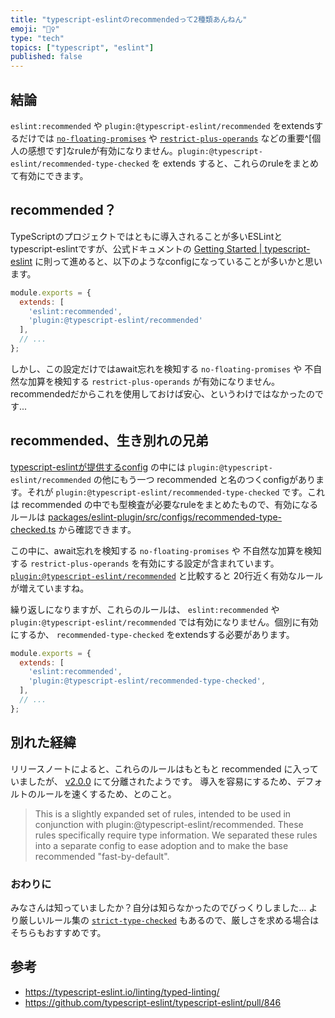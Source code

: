 ```yaml
---
title: "typescript-eslintのrecommendedって2種類あんねん"
emoji: "👯‍♀️"
type: "tech"
topics: ["typescript", "eslint"]
published: false
---
```


## 結論

`eslint:recommended` や `plugin:@typescript-eslint/recommended` をextendsするだけでは [`no-floating-promises`](https://typescript-eslint.io/rules/no-floating-promises/) や [`restrict-plus-operands`](https://typescript-eslint.io/rules/restrict-plus-operands/) などの重要^[個人の感想です]なruleが有効になりません。`plugin:@typescript-eslint/recommended-type-checked` を extends すると、これらのruleをまとめて有効にできます。

## recommended？

TypeScriptのプロジェクトではともに導入されることが多いESLintとtypescript-eslintですが、公式ドキュメントの [Getting Started | typescript-eslint](https://typescript-eslint.io/getting-started) に則って進めると、以下のようなconfigになっていることが多いかと思います。

```js
module.exports = {
  extends: [
    'eslint:recommended',
    'plugin:@typescript-eslint/recommended'
  ],
  // ...
};
```

しかし、この設定だけではawait忘れを検知する `no-floating-promises` や 不自然な加算を検知する `restrict-plus-operands` が有効になりません。recommendedだからこれを使用しておけば安心、というわけではなかったのです...

## recommended、生き別れの兄弟

[typescript-eslintが提供するconfig](https://github.com/typescript-eslint/typescript-eslint/tree/main/packages/eslint-plugin/src/configs) の中には `plugin:@typescript-eslint/recommended` の他にもう一つ recommended と名のつくconfigがあります。それが `plugin:@typescript-eslint/recommended-type-checked` です。これは recommended の中でも型検査が必要なruleをまとめたもので、有効になるルールは [packages/eslint-plugin/src/configs/recommended-type-checked.ts](https://github.com/typescript-eslint/typescript-eslint/blob/main/packages/eslint-plugin/src/configs/recommended-type-checked.ts) から確認できます。

この中に、await忘れを検知する `no-floating-promises` や 不自然な加算を検知する `restrict-plus-operands` を有効にする設定が含まれています。[`plugin:@typescript-eslint/recommended`](https://github.com/typescript-eslint/typescript-eslint/blob/d948dc4a21ad8e15eec152c0cf2fdda819ea4a3a/packages/eslint-plugin/src/configs/recommended.ts#L11-L30) と比較すると 20行近く有効なルールが増えていますね。

繰り返しになりますが、これらのルールは、 `eslint:recommended` や `plugin:@typescript-eslint/recommended` では有効になりません。個別に有効にするか、 `recommended-type-checked` をextendsする必要があります。

```js
module.exports = {
  extends: [
    'eslint:recommended',
    'plugin:@typescript-eslint/recommended-type-checked',
  ],
  // ...
};
```

## 別れた経緯

リリースノートによると、これらのルールはもともと recommended に入っていましたが、 [v2.0.0](https://github.com/typescript-eslint/typescript-eslint/releases/tag/v2.0.0) にて分離されたようです。 導入を容易にするため、デフォルトのルールを速くするため、とのこと。

> This is a slightly expanded set of rules, intended to be used in conjunction with plugin:@typescript-eslint/recommended. These rules specifically require type information. We separated these rules into a separate config to ease adoption and to make the base recommended "fast-by-default".


### おわりに

みなさんは知っていましたか？自分は知らなかったのでびっくりしました... より厳しいルール集の [`strict-type-checked`](https://github.com/typescript-eslint/typescript-eslint/blob/main/packages/eslint-plugin/src/configs/strict-type-checked.ts) もあるので、厳しさを求める場合はそちらもおすすめです。

## 参考

- https://typescript-eslint.io/linting/typed-linting/
- https://github.com/typescript-eslint/typescript-eslint/pull/846
